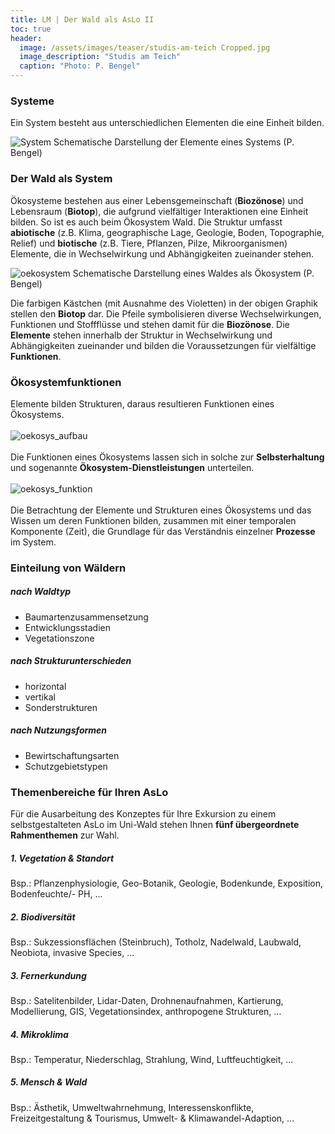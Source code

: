 ```yaml
---
title: LM | Der Wald als AsLo II
toc: true
header:
  image: /assets/images/teaser/studis-am-teich Cropped.jpg
  image_description: "Studis am Teich"
  caption: "Photo: P. Bengel"
---
```



### Systeme
Ein System besteht aus unterschiedlichen Elementen die eine Einheit bilden. <br>

![System]({{site.baseurl}}/assets/images/system.png)
Schematische Darstellung der Elemente eines Systems (P. Bengel)<br>


### Der Wald als System

Ökosysteme bestehen aus einer Lebensgemeinschaft (**Biozönose**) und Lebensraum (**Biotop**), 
die aufgrund vielfältiger Interaktionen eine Einheit bilden. 
So ist es auch beim Ökosystem Wald. Die Struktur umfasst **abiotische** (z.B. Klima, geographische Lage, Geologie, Boden, Topographie, Relief) und **biotische** (z.B. Tiere, Pflanzen, Pilze, Mikroorganismen) Elemente, die in Wechselwirkung und Abhängigkeiten zueinander stehen. 
<br>


![oekosystem]({{site.baseurl}}/assets/images/oekosystem-schema.png)
Schematische Darstellung eines Waldes als Ökosystem (P. Bengel)<br>

Die farbigen Kästchen (mit Ausnahme des Violetten) in der obigen Graphik stellen den **Biotop** dar. 
Die Pfeile symbolisieren diverse Wechselwirkungen, Funktionen und Stoffflüsse und stehen damit für die **Biozönose**. 
Die **Elemente** stehen innerhalb der Struktur in Wechselwirkung und Abhängigkeiten zueinander und bilden die Voraussetzungen für vielfältige **Funktionen**.

### Ökosystemfunktionen

Elemente bilden Strukturen, daraus resultieren Funktionen eines Ökosystems.
<br>
<br>
![oekosys_aufbau]({{site.baseurl}}/assets/images/oekosystem-aufbau.png)
<br>
<br>
Die Funktionen eines Ökosystems lassen sich in solche zur **Selbsterhaltung** und sogenannte **Ökosystem-Dienstleistungen** unterteilen.
<br>
<br>
![oekosys_funktion]({{site.baseurl}}/assets/images/oekosystemfunktionen.png)
<br>
<br>
Die Betrachtung der Elemente und Strukturen eines Ökosystems und das Wissen um deren Funktionen bilden, 
zusammen mit einer temporalen Komponente (Zeit), die Grundlage für das Verständnis einzelner **Prozesse** im System.

### Einteilung von Wäldern
##### nach *Waldtyp*
* Baumartenzusammensetzung
* Entwicklungsstadien
* Vegetationszone

##### nach *Strukturunterschieden*
* horizontal
* vertikal
* Sonderstrukturen

##### nach *Nutzungsformen*
* Bewirtschaftungsarten
* Schutzgebietstypen

### Themenbereiche für Ihren AsLo
Für die Ausarbeitung des Konzeptes für Ihre Exkursion zu einem selbstgestalteten AsLo im Uni-Wald stehen Ihnen **fünf übergeordnete Rahmenthemen** zur Wahl. 

##### 1. Vegetation & Standort
Bsp.: Pflanzenphysiologie, Geo-Botanik, Geologie, Bodenkunde, Exposition, Bodenfeuchte/- PH, ...
##### 2. Biodiversität
Bsp.: Sukzessionsflächen (Steinbruch), Totholz, Nadelwald, Laubwald, Neobiota, invasive Species, ...
##### 3. Fernerkundung 
Bsp.: Satelitenbilder, Lidar-Daten, Drohnenaufnahmen, Kartierung, Modellierung, GIS, Vegetationsindex, anthropogene Strukturen, ...
##### 4. Mikroklima
Bsp.: Temperatur, Niederschlag, Strahlung, Wind, Luftfeuchtigkeit, ...
##### 5. Mensch & Wald
Bsp.: Ästhetik, Umweltwahrnehmung, Interessenskonflikte, Freizeitgestaltung & Tourismus, Umwelt- & Klimawandel-Adaption, ...




